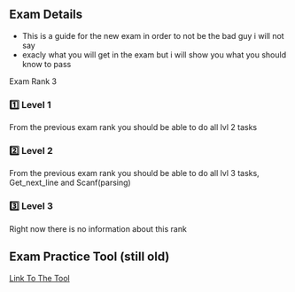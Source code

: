 ## Exam Details

- This is a guide for the new exam in order to not be the bad guy i will not say
- exacly what you will get in the exam but i will show you what you should know to pass


Exam Rank 3
### 1️⃣ Level 1
From the previous exam rank you should be able to do all lvl 2 tasks

### 2️⃣ Level 2
From the previous exam rank you should be able to do all lvl 3 tasks, Get_next_line and Scanf(parsing)

### 3️⃣ Level 3
Right now there is no information about this rank

## Exam Practice Tool (still old)
[Link To The Tool](https://github.com/JCluzet/42_EXAM)
